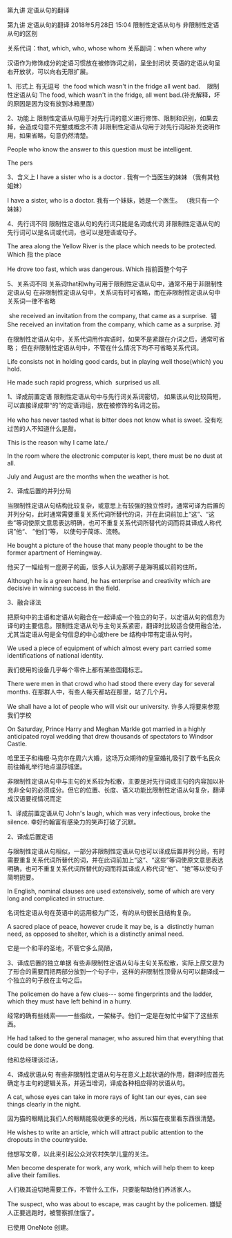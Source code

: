 第九讲 定语从句的翻译

第九讲  定语从句的翻译
2018年5月28日
15:04
限制性定语从句与  非限制性定语从句的区别

关系代词：that, which, who, whose whom
关系副词：when where why

汉语作为修饰成分的定语习惯放在被修饰词之前，呈坐封闭状
英语的定语从句呈右开放状，可以向右无限扩展。

1、形式上
有无逗号
 the food which wasn't in the fridge all went bad.     限制性定语从句
The food, which wasn't in the fridge, all went bad.(补充解释，坏的原因是因为没有放到冰箱里面）

2、功能上
限制性定语从句用于对先行词的意义进行修饰、限制和识别，如果去掉，会造成句意不完整或概念不清
非限制性定语从句用于对先行词起补充说明作用，如果省略，句意仍然清楚。

People who know the answer to this question must be intelligent.

The pers

3、含义上
I have a sister who is a doctor .
我有一个当医生的妹妹
（我有其他姐妹）

I have a sister, who is a doctor.
我有一个妹妹，她是一个医生。
（我只有一个妹妹）

4、先行词不同
限制性定语从句的先行词只能是名词或代词
非限制性定语从句的先行词可以是名词或代词，也可以是短语或句子。

The area along the Yellow River is the place which needs to be protected.
Which  指  the place

He drove too fast, which was dangerous.
Which  指前面整个句子

5、关系词不同
关系词that和why可用于限制性定语从句中，通常不用于非限制性定语从句
在非限制性定语从句中，关系词有时可省略，而在非限制性定语从句中关系词一律不省略

 she received an invitation from the company, that came as a surprise.   错
She received an invitation from the company, which came as a surprise.  对

在限制性定语从句中，关系代词用作宾语时，如果不是紧跟在介词之后，通常可省略；
但在非限制性定语从句中，不管在什么情况下均不可省略关系代词。

Life consists not in holding good cards, but in playing well those(which) you hold.

He made such rapid progress, which  surprised us all.

1、译成前置定语
限制性定语从句中与先行词关系词密切，  如果该从句比较简短，可以直接译成带“的”的定语词组，放在被修饰的名词之前。

He who has never tasted what is bitter does not know what is sweet.
没有吃过苦的人不知道什么是甜。

This is the reason why I came late./

In the room where the electronic computer is kept, there must be no dust at all.

July and August are the months when the weather is hot.

2、译成后置的并列分局

当限制性定语从句结构比较复杂，或意思上有较强的独立性时，通常可译为后置的并列分句，此时通常需要重复关系代词所替代的词，并在此词前加上“这”、“这些”等词使原文意思表达明确，也可不重复关系代词所替代的词而将其译成人称代词”他“、  ”他们“等，  以使句子简练、流畅。

He bought a picture of the house that many people thought to be the  former apartment of Hemingway.

他买了一幅绘有一座房子的画，很多人认为那房子是海明威以前的住所。

Although he is a green hand, he has enterprise and creativity which are decisive in winning success in the field.

3、融合译法

把原句中的主语和定语从句融合在一起译成一个独立的句子，以定语从句的信息为译句的主要信息。限制性定语从句与主句关系紧密，翻译时比较适合使用融合法，尤其当定语从句是全句信息的中心或there be  结构中带有定语从句时。

We used a piece of equipment of which almost every part carried some identifications of national identity.

我们使用的设备几乎每个零件上都有某些国籍标志。

There were men in that crowd who had stood there every day for several months.
在那群人中，有些人每天都站在那里，站了几个月。

We shall have a lot of people who will visit our university.
许多人将要来参观我们学校

On Saturday, Prince Harry and Meghan Markle got married in a highly anticipated royal wedding that drew thousands of spectators to Windsor Castle.

哈里王子和梅根·马克尔在周六大婚，这场万众期待的皇室婚礼吸引了数千名民众前往婚礼举行地点温莎城堡。

非限制性定语从句中与主句的关系较为松散，主要是对先行词或主句的内容加以补充非全句的必须成分。但它的位置、长度、语义功能比限制性定语从句复杂，翻译成汉语要视情况而定

1、译成前置定语从句
John's laugh, which was very infectious, broke the silence.
幸好约翰富有感染力的笑声打破了沉默。

2、译成后置定语

与限制性定语从句相似，一部分非限制性定语从句也可以译成后置并列分局，有时需要重复关系代词所替代的词，并在此词前加上“这”、“这些”等词使原文意思表达明确，也可不重复关系代词所替代的词而将其译成人称代词“他”、“她”等以使句子简明扼要。

In English, nominal clauses are used extensively, some of which are very long and complicated in structure.

名词性定语从句在英语中的运用极为广泛，有的从句很长且结构复杂。

A sacred place of peace, however crude it may be, is a  distinctly human need, as opposed to shelter, which is a distinctly animal need.

它是一个和平的圣地，不管它多么简陋，

3、译成后置的独立单据
有些非限制性定语从句与主句关系松散，实际上原文是为了形合的需要而把两部分放到一个句子中，这样的非限制性顶骨从句可以翻译成一个独立的句子放在主句之后。

The policemen do have a few clues--- some fingerprints and the ladder, which they must have left behind in a hurry.

经常的确有些线索——一些指纹，一架梯子。他们一定是在匆忙中留下了这些东西。

He had talked to the general manager, who assured him that everything that could be done would be dong.

他和总经理谈过话，

4、译成状语从句
有些非限制性定语从句与在意义上起状语的作用，翻译时应首先确定与主句的逻辑关系，并适当增词，译成各种相应得的状语从句。

A cat, whose eyes can take in more rays of light tan our eyes, can see things clearly in the night.

因为猫的眼睛比我们人的眼睛能吸收更多的光线，所以猫在夜里看东西很清楚。

He wishes to write an article, which will attract public attention to the dropouts in the countryside.

他想写文章，以此来引起公众对农村失学儿童的关注。

Men become desperate for work, any work, which will help them to keep alive their families.

人们极其迫切地需要工作，不管什么工作，只要能帮助他们养活家人。

The suspect, who was about to escape, was caught by the policemen.
嫌疑人正要逃跑时，被警察抓住饿了。

已使用 OneNote 创建。